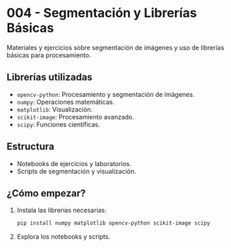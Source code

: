 # 004 - Segmentación y Librerías Básicas

Materiales y ejercicios sobre segmentación de imágenes y uso de librerías básicas para procesamiento.

## Librerías utilizadas
- `opencv-python`: Procesamiento y segmentación de imágenes.
- `numpy`: Operaciones matemáticas.
- `matplotlib`: Visualización.
- `scikit-image`: Procesamiento avanzado.
- `scipy`: Funciones científicas.

## Estructura
- Notebooks de ejercicios y laboratorios.
- Scripts de segmentación y visualización.

## ¿Cómo empezar?
1. Instala las librerías necesarias:
   ```bash
   pip install numpy matplotlib opencv-python scikit-image scipy
   ```
2. Explora los notebooks y scripts.

